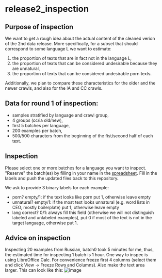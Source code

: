 # release2_inspection
## Purpose of inspection
We want to get a rough idea about the actual content of the cleaned verion of the 2nd data release. More specifically, for a subset that should correspond to some language L we want to estimate:
1) the proportion of texts that are in fact not in the language L,
2) the proportion of texts that can be considered undesirable because they are unnatural,
3) the proportion of texts that can be considered undesirable porn texts.

Additionally, we plan to compare these characteristics for the older and the newer crawls, and also for the IA and CC crawls.

## Data for round 1 of inspection: 
* samples stratified by language and crawl group,
*  4 groups (cc/ia old/new),
*  first 5 batches per language,
*  200 examples per batch,
*  500/500 characters from the beginning of the fist/second half of each text.

## Inspection
Please select one or more batches for a language you want to inspect. "Reserve" the batch(es) by filling in your name in the [spreadsheet](https://docs.google.com/spreadsheets/d/1WleDoN8JEicVdW5S-hvOXId-BxWIVnJc2oVxn_YC41M/edit?usp=sharing).
Fill in the labels and push the updated files back to this repository.

We ask to provide 3 binary labels for each example:
* porn? empty/1: if the text looks like porn put 1, otherwise leave empty
* unnatural? empty/1: if the most text looks unnatural (e.g. word lists in CEO, mostly boilerplate) put 1, otherwise leave empty
* lang correct? 0/1: always fill this field (otherwise we will not distinguish labeled and unlabeled examples), put 0 if most of the text is not in the target language, otherwise put 1.

## Advice on inspection
Inspecting 20 examples from Russian, batch0 took 5 minutes for me, thus, the estimated time for inspecting 1 batch is 1 hour.
One way to inspec is using LibreOffice Calc. For convenience freeze first 4 columns (select them and click View -> Freeze Rows and Columns). Also make the text area larger. This can look like this:
![image](https://github.com/user-attachments/assets/0a89750c-7b8b-47c3-9beb-584431d27162)

